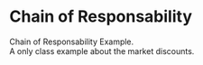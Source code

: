 # Chain of Responsability
Chain of Responsability Example. <br> 
A only class example about the market discounts.


